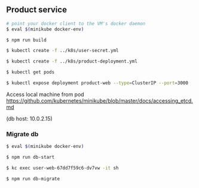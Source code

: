 ## Product service

```sh
# point your docker client to the VM's docker daemon
$ eval $(minikube docker-env)

$ npm run build

$ kubectl create -f ../k8s/user-secret.yml

$ kubectl create -f ../k8s/product-deployment.yml

$ kubectl get pods

$ kubectl expose deployment product-web --type=ClusterIP --port=3000
```

Access local machine from pod 
https://github.com/kubernetes/minikube/blob/master/docs/accessing_etcd.md

(db host: 10.0.2.15)

### Migrate db
```sh
$ eval $(minikube docker-env)

$ npm run db-start

$ kc exec user-web-67dd7f59c6-dv7vw -it sh

$ npm run db-migrate
```